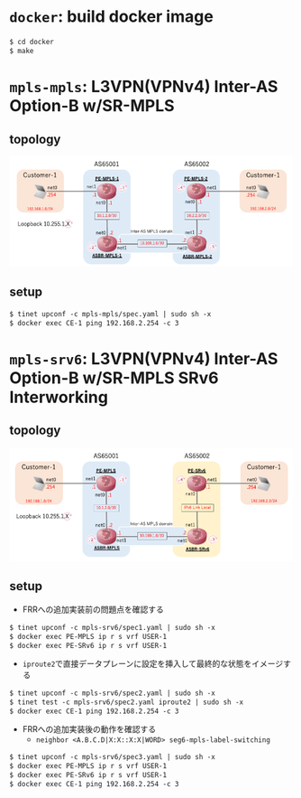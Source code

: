 # `docker`: build docker image
```
$ cd docker
$ make 
```

# `mpls-mpls`: L3VPN(VPNv4) Inter-AS Option-B w/SR-MPLS
## topology
![](images/topo1.png)

## setup
```
$ tinet upconf -c mpls-mpls/spec.yaml | sudo sh -x
$ docker exec CE-1 ping 192.168.2.254 -c 3
```

# `mpls-srv6`: L3VPN(VPNv4) Inter-AS Option-B w/SR-MPLS SRv6 Interworking 
## topology
![](images/topo2.png)

## setup
- FRRへの追加実装前の問題点を確認する
```
$ tinet upconf -c mpls-srv6/spec1.yaml | sudo sh -x
$ docker exec PE-MPLS ip r s vrf USER-1
$ docker exec PE-SRv6 ip r s vrf USER-1
```

- ```iproute2```で直接データプレーンに設定を挿入して最終的な状態をイメージする
```
$ tinet upconf -c mpls-srv6/spec2.yaml | sudo sh -x
$ tinet test -c mpls-srv6/spec2.yaml iproute2 | sudo sh -x
$ docker exec CE-1 ping 192.168.2.254 -c 3
```

- FRRへの追加実装後の動作を確認する
  - ```neighbor <A.B.C.D|X:X::X:X|WORD> seg6-mpls-label-switching```
```
$ tinet upconf -c mpls-srv6/spec3.yaml | sudo sh -x
$ docker exec PE-MPLS ip r s vrf USER-1
$ docker exec PE-SRv6 ip r s vrf USER-1
$ docker exec CE-1 ping 192.168.2.254 -c 3
```
